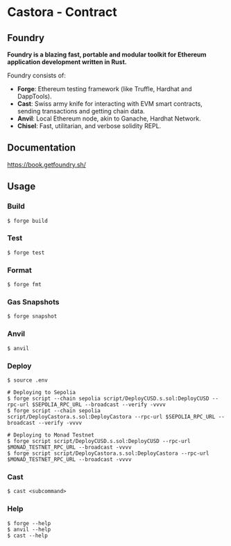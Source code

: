 # Castora - Contract

## Foundry

**Foundry is a blazing fast, portable and modular toolkit for Ethereum application development written in Rust.**

Foundry consists of:

- **Forge**: Ethereum testing framework (like Truffle, Hardhat and DappTools).
- **Cast**: Swiss army knife for interacting with EVM smart contracts, sending transactions and getting chain data.
- **Anvil**: Local Ethereum node, akin to Ganache, Hardhat Network.
- **Chisel**: Fast, utilitarian, and verbose solidity REPL.

## Documentation

https://book.getfoundry.sh/

## Usage

### Build

```shell
$ forge build
```

### Test

```shell
$ forge test
```

### Format

```shell
$ forge fmt
```

### Gas Snapshots

```shell
$ forge snapshot
```

### Anvil

```shell
$ anvil
```

### Deploy

```shell
$ source .env

# Deploying to Sepolia
$ forge script --chain sepolia script/DeployCUSD.s.sol:DeployCUSD --rpc-url $SEPOLIA_RPC_URL --broadcast --verify -vvvv
$ forge script --chain sepolia script/DeployCastora.s.sol:DeployCastora --rpc-url $SEPOLIA_RPC_URL --broadcast --verify -vvvv

# Deploying to Monad Testnet
$ forge script script/DeployCUSD.s.sol:DeployCUSD --rpc-url $MONAD_TESTNET_RPC_URL --broadcast -vvvv
$ forge script script/DeployCastora.s.sol:DeployCastora --rpc-url $MONAD_TESTNET_RPC_URL --broadcast -vvvv
```

### Cast

```shell
$ cast <subcommand>
```

### Help

```shell
$ forge --help
$ anvil --help
$ cast --help
```
